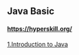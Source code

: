 ## Java Basic
#### https://hyperskill.org/

[1.Introduction to Java](https://github.com/himj131/JAVA/blob/master/day1.Introduction%20to%20Java.md)

